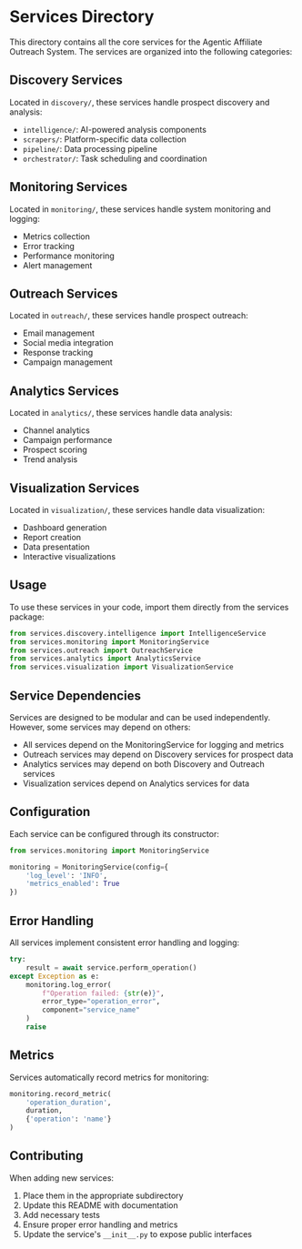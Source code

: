 # Services Directory

This directory contains all the core services for the Agentic Affiliate Outreach System. The services are organized into the following categories:

## Discovery Services
Located in `discovery/`, these services handle prospect discovery and analysis:
- `intelligence/`: AI-powered analysis components
- `scrapers/`: Platform-specific data collection
- `pipeline/`: Data processing pipeline
- `orchestrator/`: Task scheduling and coordination

## Monitoring Services
Located in `monitoring/`, these services handle system monitoring and logging:
- Metrics collection
- Error tracking
- Performance monitoring
- Alert management

## Outreach Services
Located in `outreach/`, these services handle prospect outreach:
- Email management
- Social media integration
- Response tracking
- Campaign management

## Analytics Services
Located in `analytics/`, these services handle data analysis:
- Channel analytics
- Campaign performance
- Prospect scoring
- Trend analysis

## Visualization Services
Located in `visualization/`, these services handle data visualization:
- Dashboard generation
- Report creation
- Data presentation
- Interactive visualizations

## Usage

To use these services in your code, import them directly from the services package:

```python
from services.discovery.intelligence import IntelligenceService
from services.monitoring import MonitoringService
from services.outreach import OutreachService
from services.analytics import AnalyticsService
from services.visualization import VisualizationService
```

## Service Dependencies

Services are designed to be modular and can be used independently. However, some services may depend on others:

- All services depend on the MonitoringService for logging and metrics
- Outreach services may depend on Discovery services for prospect data
- Analytics services may depend on both Discovery and Outreach services
- Visualization services depend on Analytics services for data

## Configuration

Each service can be configured through its constructor:

```python
from services.monitoring import MonitoringService

monitoring = MonitoringService(config={
    'log_level': 'INFO',
    'metrics_enabled': True
})
```

## Error Handling

All services implement consistent error handling and logging:

```python
try:
    result = await service.perform_operation()
except Exception as e:
    monitoring.log_error(
        f"Operation failed: {str(e)}",
        error_type="operation_error",
        component="service_name"
    )
    raise
```

## Metrics

Services automatically record metrics for monitoring:

```python
monitoring.record_metric(
    'operation_duration',
    duration,
    {'operation': 'name'}
)
```

## Contributing

When adding new services:
1. Place them in the appropriate subdirectory
2. Update this README with documentation
3. Add necessary tests
4. Ensure proper error handling and metrics
5. Update the service's `__init__.py` to expose public interfaces 